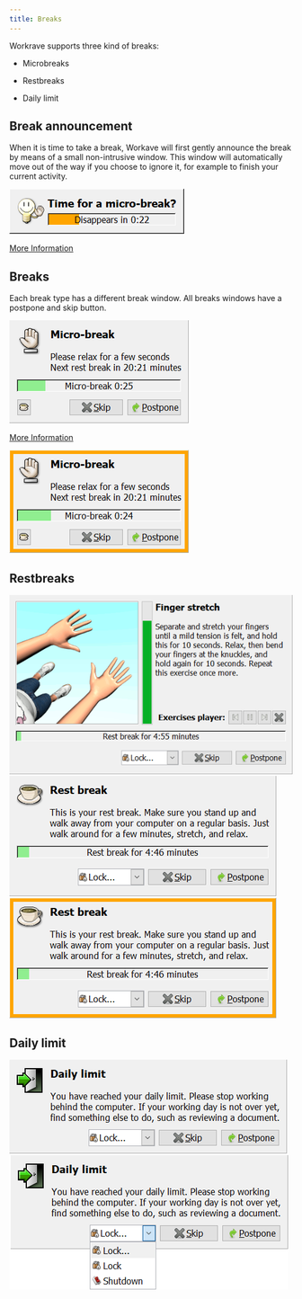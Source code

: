 ```yaml
---
title: Breaks
---
```

Workrave supports three kind of breaks:

- Microbreaks

- Restbreaks

- Daily limit

## Break announcement

When it is time to take a break, Workave will first gently announce the break by
means of a small non-intrusive window. This window will automatically move out
of the way if you choose to ignore it, for example to finish your current
activity.

![Microbreak prelude window](/images/screenshots/prelude-microbreak.png)

[More Information](/docs/breaks/preludes)

## Breaks

Each break type has a different break window. All breaks windows have a postpone and skip button.  

![Microbreak](/images/screenshots/microbreak.png)

[More Information](/docs/breaks/breaks)

![Microbreak with warning](/images/screenshots/microbreak-warn.png)

## Restbreaks

![Restbreak with exercises](/images/screenshots/restbreak-exercise.png)
![Restbreak](/images/screenshots/restbreak.png)
![Restbreak with warning](/images/screenshots/restbreak-warn.png)

## Daily limit

![Daily Limit](/images/screenshots/daily.png)
![Lock screen](/images/screenshots/daily-lock.png)
